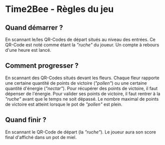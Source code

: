 # Time2Bee - Règles du jeu

## Quand démarrer ?

En scannant le/les QR-Codes de départ situés au niveau des entrées. Ce QR-Code est noté comme étant la *"ruche"* du joueur. Un compte à rebours d'une heure est lancé.

## Comment progresser ?

En scannant des QR-Codes situés devant les fleurs. Chaque fleur rapporte une certaine quantité de points de victoire (*"pollen"*) ou une certaine quantité d'énergie (*"nectar"*). Pour récupérer des points de victoire, il faut dépenser de l'énergie. Pour valider ses points de victoire, il faut rentrer à la *"ruche"* avant que le temps ne soit dépassé. Le nombre maximal de points de victoire est atteint lorsque le pot de *"pollen"* est plein.

## Quand finir ?

En scannant le QR-Code de départ (la *"ruche"*). Le joueur aura son score final d'affiché dans un pot de miel.
